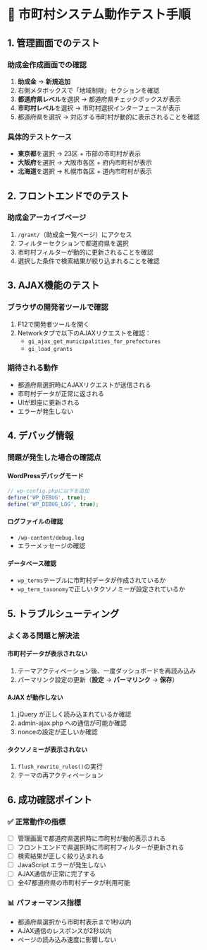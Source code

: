# 🧪 市町村システム動作テスト手順

## 1. 管理画面でのテスト

### 助成金作成画面での確認
1. **助成金** → **新規追加**
2. 右側メタボックスで「地域制限」セクションを確認
3. **都道府県レベル**を選択 → 都道府県チェックボックスが表示
4. **市町村レベル**を選択 → 市町村選択インターフェースが表示
5. 都道府県を選択 → 対応する市町村が動的に表示されることを確認

### 具体的テストケース
- **東京都**を選択 → 23区 + 市部の市町村が表示
- **大阪府**を選択 → 大阪市各区 + 府内市町村が表示
- **北海道**を選択 → 札幌市各区 + 道内市町村が表示

## 2. フロントエンドでのテスト

### 助成金アーカイブページ
1. `/grant/`（助成金一覧ページ）にアクセス
2. フィルターセクションで都道府県を選択
3. 市町村フィルターが動的に更新されることを確認
4. 選択した条件で検索結果が絞り込まれることを確認

## 3. AJAX機能のテスト

### ブラウザの開発者ツールで確認
1. F12で開発者ツールを開く
2. Networkタブで以下のAJAXリクエストを確認：
   - `gi_ajax_get_municipalities_for_prefectures`
   - `gi_load_grants`

### 期待される動作
- 都道府県選択時にAJAXリクエストが送信される
- 市町村データが正常に返される
- UIが即座に更新される
- エラーが発生しない

## 4. デバッグ情報

### 問題が発生した場合の確認点

#### WordPressデバッグモード
```php
// wp-config.phpに以下を追加
define('WP_DEBUG', true);
define('WP_DEBUG_LOG', true);
```

#### ログファイルの確認
- `/wp-content/debug.log`
- エラーメッセージの確認

#### データベース確認
- `wp_terms`テーブルに市町村データが作成されているか
- `wp_term_taxonomy`で正しいタクソノミーが設定されているか

## 5. トラブルシューティング

### よくある問題と解決法

#### 市町村データが表示されない
1. テーマアクティベーション後、一度ダッシュボードを再読み込み
2. パーマリンク設定の更新（**設定** → **パーマリンク** → **保存**）

#### AJAX が動作しない
1. jQuery が正しく読み込まれているか確認
2. admin-ajax.php への通信が可能か確認
3. nonceの設定が正しいか確認

#### タクソノミーが表示されない
1. `flush_rewrite_rules()`の実行
2. テーマの再アクティベーション

## 6. 成功確認ポイント

### ✅ 正常動作の指標
- [ ] 管理画面で都道府県選択時に市町村が動的表示される
- [ ] フロントエンドで県選択時に市町村フィルターが更新される
- [ ] 検索結果が正しく絞り込まれる
- [ ] JavaScript エラーが発生しない
- [ ] AJAX通信が正常に完了する
- [ ] 全47都道府県の市町村データが利用可能

### 📊 パフォーマンス指標
- 都道府県選択から市町村表示まで1秒以内
- AJAX通信のレスポンスが2秒以内
- ページの読み込み速度に影響しない